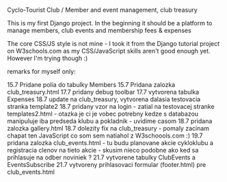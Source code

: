 Cyclo-Tourist Club / Member and event management, club treasury

This is my first Django project. In the beginning it should be a platform to manage members, club events and membership fees & expenses

The core CSS/JS style is not mine - I took it from the Django tutorial project on W3schools.com as my CSS/JavaScript skills aren't good enough yet. However I'm trying though :)

remarks for myself only:

15.7 Pridane polia do tabulky Members 
15.7 Pridana zalozka club_treasury.html
17.7 pridany debug toolbar
17.7 vytvorena tabulka Expenses 
18.7 update na club_treasury, vytvorena dalasia testovacia stranka template2
18.7 pridany vzor na login - zatial na testovacej stranke templates2.html - otazka je ci je vobec potrebny kedze s databazou manipuluje iba predseda klubu a pokladnik - uvidime casom
18.7 pridana zalozka gallery.html
18.7 dolezity fix na club_treasury  - pomaly zacinam chapat ten JavaScript co som sem natiahol z W3schoools.com :)
19.7 pridana zalozka club_events.html  - tu budu planovane akcie cykloklubu a registracia clenov na tieto akcie - skusim nieco podobne ako ked sa prihlasuje na odber noviniek ?
21.7 vytvorene tabulky ClubEvents a EventsSubscribe
21.7 vytvoreny prihlasovaci formular (footer.html) pre club_events.html





























